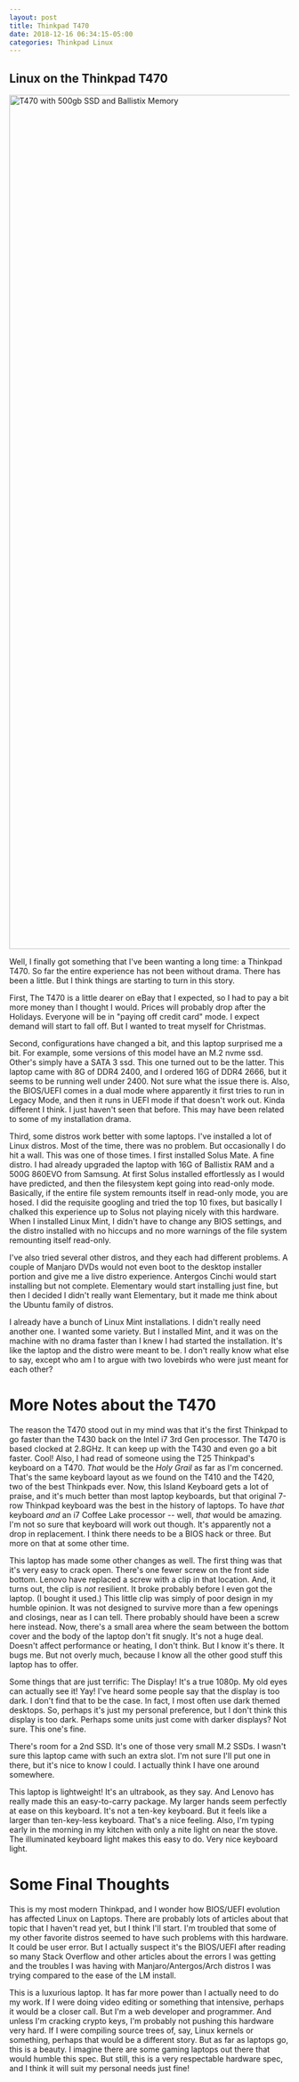 ```yaml
---
layout: post
title: Thinkpad T470
date: 2018-12-16 06:34:15-05:00
categories: Thinkpad Linux
---
```


## Linux on the Thinkpad T470

<a data-flickr-embed="true"  href="https://www.flickr.com/photos/deepbsd/31385806427/in/dateposted-public/" title="T470 with 500gb SSD and Ballistix Memory"><img src="https://farm5.staticflickr.com/4907/31385806427_7cbcfe20cd_k.jpg" width="2048" height="1536" alt="T470 with 500gb SSD and Ballistix Memory"></a><script async src="//embedr.flickr.com/assets/client-code.js" charset="utf-8"></script>

Well, I finally got something that I've been wanting a long time: a Thinkpad T470. So far the entire experience has not been without
drama.  There has been a little.  But I think things are starting to turn in this story.

First, The T470 is a little dearer on eBay that I expected, so I had to pay a bit more money than I thought I would.  Prices will probably
drop after the Holidays.  Everyone will be in "paying off credit card" mode.  I expect demand will start to fall off.  But I wanted to
treat myself for Christmas.

Second, configurations have changed a bit, and this laptop surprised me a bit.  For example, some versions of this model have an M.2 nvme
ssd.  Other's simply have a SATA 3 ssd.  This one turned out to be the latter.  This laptop came with 8G of DDR4 2400, and I ordered 16G
of DDR4 2666, but it seems to be running well under 2400.  Not sure what the issue there is.  Also, the BIOS/UEFI comes in a dual mode
where apparently it first tries to run in Legacy Mode, and then it runs in UEFI mode if that doesn't work out.  Kinda different I think.
I just haven't seen that before.  This may have been related to some of my installation drama.

Third, some distros work better with some laptops.  I've installed a lot of Linux distros.  Most of the time, there was no problem.  But
occasionally I do hit a wall.  This was one of those times.  I first installed Solus Mate.  A fine distro.  I had already upgraded the
laptop with 16G of Ballistix RAM and a 500G 860EVO from Samsung.  At first Solus installed effortlessly as I would have predicted, and
then the filesystem kept going into read-only mode.  Basically, if the entire file system remounts itself in read-only mode, you are
hosed.  I did the requisite googling and tried the top 10 fixes, but basically I chalked this experience up to Solus not playing nicely
with this hardware.  When I installed Linux Mint, I didn't have to change any BIOS settings, and the distro installed with no hiccups and
no more warnings of the file system remounting itself read-only.

I've also tried several other distros, and they each had different problems.  A couple of Manjaro DVDs would not even boot to the desktop
installer portion and give me a live distro experience.  Antergos Cinchi would start installing but not complete.  Elementary would start
installing just fine, but then I decided I didn't really want Elementary, but it made me think about the Ubuntu family of distros.  

I already have a bunch of Linux Mint installations.  I didn't really need another one.  I wanted some variety.  But I installed Mint, and
it was on the machine with no drama faster than I knew I had started the installation.  It's like the laptop and the distro were meant to
be.  I don't really know what else to say, except who am I to argue with two lovebirds who were just meant for each other?

# More Notes about the T470

The reason the T470 stood out in my mind was that it's the first Thinkpad to go faster than the T430 back on the Intel i7 3rd Gen
processor.  The T470 is based clocked at 2.8GHz.  It can keep up with the T430 and even go a bit faster.  Cool!  Also, I had read of
someone using the T25 Thinkpad's keyboard on a T470.  _That_ would be the *Holy Grail* as far as I'm concerned.  That's the same keyboard
layout as we found on the T410 and the T420, two of the best Thinkpads ever.  Now, this Island Keyboard gets a lot of praise, and it's
much better than most laptop keyboards, but that original 7-row Thinkpad keyboard was the best in the history of laptops.  To have _that_
keyboard _and_ an i7 Coffee Lake processor -- well, _that_ would be amazing.  I'm not so sure that keyboard will work out though.  It's
apparently not a drop in replacement.  I think there needs to be a BIOS hack or three.  But more on that at some other time.

This laptop has made some other changes as well.  The first thing was that it's very easy to crack open.  There's one fewer screw on the
front side bottom.  Lenovo have replaced a screw with a clip in that location.  And, it turns out, the clip is _not_ resilient.  It broke
probably before I even got the laptop.  (I bought it used.)  This little clip was simply of poor design in my humble opinion.  It was not
designed to survive more than a few openings and closings, near as I can tell.  There probably should have been a screw here instead.
Now, there's a small area where the seam between the bottom cover and the body of the laptop don't fit snugly.  It's not a huge deal.
Doesn't affect performance or heating, I don't think.  But I know it's there.  It bugs me.  But not overly much, because I know all the
other good stuff this laptop has to offer.

Some things that are just terrific:  The Display!  It's a true 1080p.  My old eyes can actually see it!  Yay!  I've heard some people say
that the display is too dark.  I don't find that to be the case.  In fact, I most often use dark themed desktops.  So, perhaps it's just
my personal preference, but I don't think this display is too dark.  Perhaps some units just come with darker displays?  Not sure.  This
one's fine.

There's room for a 2nd SSD.  It's one of those very small M.2 SSDs.  I wasn't sure this laptop came with such an extra slot.  I'm not sure
I'll put one in there, but it's nice to know I could.  I actually think I have one around somewhere.

This laptop is lightweight!  It's an ultrabook, as they say.  And Lenovo has really made this an easy-to-carry package.  My larger hands
seem perfectly at ease on this keyboard.  It's not a ten-key keyboard.  But it feels like a larger than ten-key-less keyboard.  That's a
nice feeling.  Also, I'm typing early in the morning in my kitchen with only a nite light on near the stove.  The illuminated keyboard
light makes this easy to do.  Very nice keyboard light.

# Some Final Thoughts

This is my most modern Thinkpad, and I wonder how BIOS/UEFI evolution has affected Linux on Laptops.  There are probably lots of articles
about that topic that I haven't read yet, but I think I'll start. I'm troubled that some of my other favorite distros seemed to have such
problems with this hardware.  It could be user error.  But I actually suspect it's the BIOS/UEFI after reading so many Stack Overflow and
other articles about the errors I was getting and the troubles I was having with Manjaro/Antergos/Arch distros I was trying compared to
the ease of the LM install.

This is a luxurious laptop.  It has far more power than I actually need to do my work.  If I were doing video editing or something that
intensive, perhaps it would be a closer call.  But I'm a web developer and programmer.  And unless I'm cracking crypto keys, I'm probably
not pushing this hardware very hard.  If I were compiling source trees of, say, Linux kernels or something, perhaps that would be a
different story.  But as far as laptops go, this is a beauty.  I imagine there are some gaming laptops out there that would humble this
spec.  But still, this is a very respectable hardware spec, and I think it will suit my personal needs just fine!


